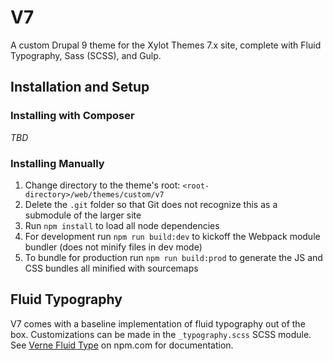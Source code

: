 # V7

A custom Drupal 9 theme for the Xylot Themes 7.x site, complete with Fluid Typography, Sass (SCSS), and Gulp.

## Installation and Setup

### Installing with Composer

_TBD_

### Installing Manually

1. Change directory to the theme's root: `<root-directory>/web/themes/custom/v7`
2. Delete the `.git` folder so that Git does not recognize this as a submodule of the larger site
3. Run `npm install` to load all node dependencies
4. For development run `npm run build:dev` to kickoff the Webpack module bundler (does not minify files in dev mode)
5. To bundle for production run `npm run build:prod` to generate the JS and CSS bundles all minified with sourcemaps

## Fluid Typography
V7 comes with a baseline implementation of fluid typography out of the box. Customizations can be made in the `_typography.scss` SCSS module. See [Verne Fluid Type](https://www.npmjs.com/package/verne-fluid-type) on npm.com for documentation.
